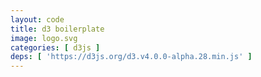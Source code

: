 ```yaml
---
layout: code
title: d3 boilerplate
image: logo.svg
categories: [ d3js ]
deps: [ 'https://d3js.org/d3.v4.0.0-alpha.28.min.js' ]
---
```

<style>
    svg{
        background: #fff;
    }
</style>

<div id='render'></div>

<script>
    window.addEventListener( 'load', function() {
        var h = 300, w;
        var svg = d3.select( '#render' )
            .append( 'svg' );

        function getWidth(){
            w = window.innerWidth > 1200 ? 1200 : window.innerWidth;
            svg.attr( { width: w, height: h } )
        }
        getWidth();
        window.addEventListener( 'resize', getWidth );

        svg.append('rect')
            .attr('x', 100)
            .attr('y', 100)
            .attr('width', 100)
            .attr('height', 100)
            .attr('fill', '#f00');
    });
</script>